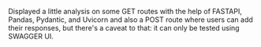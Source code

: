 Displayed a little analysis on some GET routes with the help of FASTAPI, Pandas, Pydantic, and Uvicorn and also a POST route where users can add their responses, but there's a caveat to that: it can only be tested using SWAGGER UI. 
